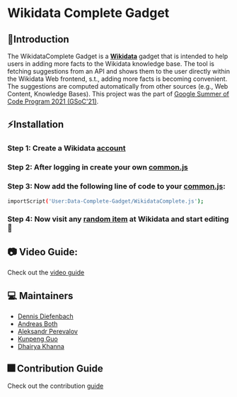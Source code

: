 # Wikidata Complete Gadget

## 📌Introduction

The WikidataComplete Gadget is a **[Wikidata](https://www.wikidata.org/)** gadget that is intended to help users in adding more facts to the Wikidata knowledge base. 
The tool is fetching suggestions from an API and shows them to the user directly within the Wikidata Web frontend, s.t., adding more facts is becoming convenient.
The suggestions are computed automatically from other sources (e.g., Web Content, Knowledge Bases).
This project was the part of [Google Summer of Code Program 2021 (GSoC'21)]().

## ⚡Installation

### Step 1: Create a Wikidata [account](https://www.wikidata.org/w/index.php?title=Special:CreateAccount)

### Step 2: After logging in create your own [common.js](https://www.wikidata.org/wiki/Special:MyPage/common.js)

### Step 3: Now add the following line of code to your [common.js](https://www.wikidata.org/wiki/Special:MyPage/common.js):

```bash
importScript('User:Data-Complete-Gadget/WikidataComplete.js');
```

### Step 4: Now visit any [random item](https://www.wikidata.org/wiki/Special:Random) at Wikidata and start editing 🥳

## :camera: Video Guide:
Check out the [video guide](https://www.youtube.com/watch?v=Ju2ExZ_khxQ)
## 💻 Maintainers

- [Dennis Diefenbach](https://github.com/D063520)
- [Andreas Both](https://github.com/anbo-de)
- [Aleksandr Perevalov](https://github.com/Perevalov)
- [Kunpeng Guo](https://github.com/gabinguo)
- [Dhairya Khanna](https://github.com/Dhairya3124)

## :fireworks: Contribution Guide
Check out the contribution [guide](https://github.com/Dhairya3124/Wikidata-Complete-Gadget/blob/main/Contribution.md)

